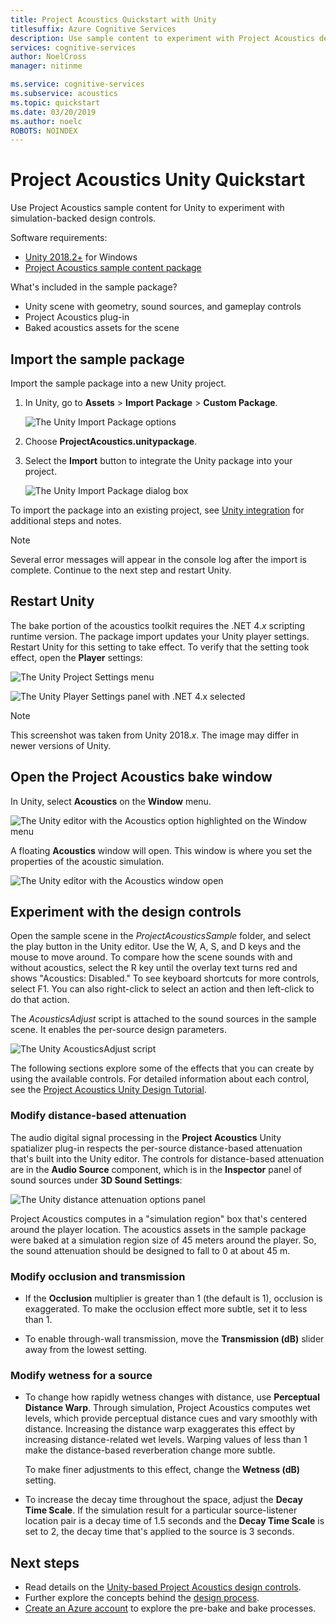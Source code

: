 ```yaml
---
title: Project Acoustics Quickstart with Unity
titlesuffix: Azure Cognitive Services
description: Use sample content to experiment with Project Acoustics design controls in Unity and deploy to Windows Desktop.
services: cognitive-services
author: NoelCross
manager: nitinme

ms.service: cognitive-services
ms.subservice: acoustics
ms.topic: quickstart
ms.date: 03/20/2019
ms.author: noelc
ROBOTS: NOINDEX
---
```


# Project Acoustics Unity Quickstart
Use Project Acoustics sample content for Unity to experiment with simulation-backed design controls.

Software requirements:
* [Unity 2018.2+](https://unity3d.com) for Windows
* [Project Acoustics sample content package](https://www.microsoft.com/download/details.aspx?id=57346)

What's included in the sample package?
* Unity scene with geometry, sound sources, and gameplay controls
* Project Acoustics plug-in
* Baked acoustics assets for the scene

## Import the sample package
Import the sample package into a new Unity project.
1. In Unity, go to **Assets** > **Import Package** > **Custom Package**.

    ![The Unity Import Package options](media/import-package.png)  

1. Choose **ProjectAcoustics.unitypackage**.

1. Select the **Import** button to integrate the Unity package into your project.  
  
    ![The Unity Import Package dialog box](media/import-dialog.png)  

To import the package into an existing project, see [Unity integration](unity-integration.md) for additional steps and notes.

>[!NOTE]
>Several error messages will appear in the console log after the import is complete. Continue to the next step and restart Unity.

## Restart Unity
The bake portion of the acoustics toolkit requires the .NET 4.*x* scripting runtime version. The package import updates your Unity player settings. Restart Unity for this setting to take effect. To verify that the setting took effect, open the **Player** settings:

![The Unity Project Settings menu](media/player-settings.png)  

![The Unity Player Settings panel with .NET 4.x selected](media/net45.png)  

>[!NOTE]
>This screenshot was taken from Unity 2018.*x*. The image may differ in newer versions of Unity.

## Open the Project Acoustics bake window
In Unity, select **Acoustics** on the **Window** menu.

![The Unity editor with the Acoustics option highlighted on the Window menu](media/window-acoustics.png)

A floating **Acoustics** window will open. This window is where you set the properties of the acoustic simulation.

![The Unity editor with the Acoustics window open](media/unity-editor-plugin-window.png)  

## Experiment with the design controls
Open the sample scene in the *ProjectAcousticsSample* folder, and select the play button in the Unity editor. Use the W, A, S, and D keys and the mouse to move around. To compare how the scene sounds with and without acoustics, select the R key until the overlay text turns red and shows "Acoustics: Disabled." To see keyboard shortcuts for more controls, select F1. You can also right-click to select an action and then left-click to do that action.

The *AcousticsAdjust* script is attached to the sound sources in the sample scene. It enables the per-source design parameters.

![The Unity AcousticsAdjust script](media/acoustics-adjust.png)

The following sections explore some of the effects that you can create by using the available controls. For detailed information about each control, see the [Project Acoustics Unity Design Tutorial](unity-workflow.md).

### Modify distance-based attenuation
The audio digital signal processing in the **Project Acoustics** Unity spatializer plug-in respects the per-source distance-based attenuation that's built into the Unity editor. The controls for distance-based attenuation are in the **Audio Source** component, which is in the **Inspector** panel of sound sources under **3D Sound Settings**:

![The Unity distance attenuation options panel](media/distance-attenuation.png)

Project Acoustics computes in a "simulation region" box that's centered around the player location. The acoustics assets in the sample package were baked at a simulation region size of 45 meters around the player. So, the sound attenuation should be designed to fall to 0 at about 45 m.

### Modify occlusion and transmission
* If the **Occlusion** multiplier is greater than 1 (the default is 1), occlusion is exaggerated. To make the occlusion effect more subtle, set it to less than 1.

* To enable through-wall transmission, move the **Transmission (dB)** slider away from the lowest setting.

### Modify wetness for a source
* To change how rapidly wetness changes with distance, use **Perceptual Distance Warp**. Through simulation, Project Acoustics computes wet levels, which provide perceptual distance cues and vary smoothly with distance. Increasing the distance warp exaggerates this effect by increasing distance-related wet levels. Warping values of less than 1 make the distance-based reverberation change more subtle.

   To make finer adjustments to this effect, change the **Wetness (dB)** setting.

* To increase the decay time throughout the space, adjust the **Decay Time Scale**. If the simulation result for a particular source-listener location pair is a decay time of 1.5 seconds and the **Decay Time Scale** is set to 2, the decay time that's applied to the source is 3 seconds.

## Next steps
* Read details on the [Unity-based Project Acoustics design controls](unity-workflow.md).
* Further explore the concepts behind the [design process](design-process.md).
* [Create an Azure account](create-azure-account.md) to explore the pre-bake and bake processes.

